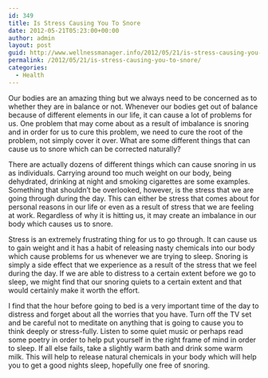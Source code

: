 ```yaml
---
id: 349
title: Is Stress Causing You To Snore
date: 2012-05-21T05:23:00+00:00
author: admin
layout: post
guid: http://www.wellnessmanager.info/2012/05/21/is-stress-causing-you-to-snore/
permalink: /2012/05/21/is-stress-causing-you-to-snore/
categories:
  - Health
---
```

Our bodies are an amazing thing but we always need to be concerned as to whether they are in balance or not. Whenever our bodies get out of balance because of different elements in our life, it can cause a lot of problems for us. One problem that may come about as a result of imbalance is snoring and in order for us to cure this problem, we need to cure the root of the problem, not simply cover it over. What are some different things that can cause us to snore which can be corrected naturally?

There are actually dozens of different things which can cause snoring in us as individuals. Carrying around too much weight on our body, being dehydrated, drinking at night and smoking cigarettes are some examples. Something that shouldn&#8217;t be overlooked, however, is the stress that we are going through during the day. This can either be stress that comes about for personal reasons in our life or even as a result of stress that we are feeling at work. Regardless of why it is hitting us, it may create an imbalance in our body which causes us to snore.

Stress is an extremely frustrating thing for us to go through. It can cause us to gain weight and it has a habit of releasing nasty chemicals into our body which cause problems for us whenever we are trying to sleep. Snoring is simply a side effect that we experience as a result of the stress that we feel during the day. If we are able to distress to a certain extent before we go to sleep, we might find that our snoring quiets to a certain extent and that would certainly make it worth the effort.

I find that the hour before going to bed is a very important time of the day to distress and forget about all the worries that you have. Turn off the TV set and be careful not to meditate on anything that is going to cause you to think deeply or stress-fully. Listen to some quiet music or perhaps read some poetry in order to help put yourself in the right frame of mind in order to sleep. If all else fails, take a slightly warm bath and drink some warm milk. This will help to release natural chemicals in your body which will help you to get a good nights sleep, hopefully one free of snoring.